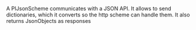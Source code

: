 A PIJsonScheme communicates with a JSON API.
It allows to send dictionaries, which it converts so the http scheme can handle them.
It also returns JsonObjects as responses
